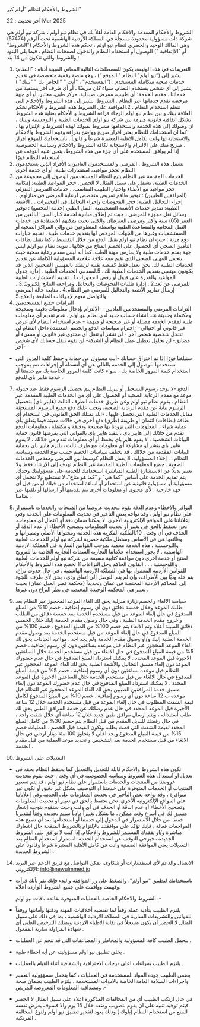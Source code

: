 
الشروط والأحكام لنظام "أولم كير"

آخر تحديث : 22 Mar 2025

الشروط والأحكام
المقدمة والاحكام العامة 
أهلاً بك في نظام نيو أولم ، شركة نيو أولم هي شركة ذات مسؤولية محدودة مسجلة في المملكة الأردنية الهاشمية تحت الرقم (57474) وهي المالك الوحيد والحصري لنظام نيو اولم ، تحكم هذه الشروط والأحكام ("الشروط" أو "الاإتفاقية ") الوصول أو استخدام النظام والدخول لصفحات النظام ، فيما يلي البنود والشروط والتي تتكون من 14 بند :
1. التعريفات
في هذه الوثيقة، يكون للمصطلحات التالية المعاني المبينة أدناه : 
"النظام: يشير إلى (“نيو أولم" النظام " الموقع “) ، وهو منصة رقمية متخصصة في تقديم خدمات صحية متكاملة
المستخدم : ("المستخدم" ، "أنت " "الخاص بك " "بينك" ) يشير إلى أي شخص يستخدم النظام، سواء كان مريضًا ، أو أي طرف آخر يستفيد من خدماتنا .
مقدم الخدمة: أي طبيب، ممرض، صيدلية، مركز طبي، مختبر، أو أي جهة مرخصة تقدم خدماتها عبر النظام .
الشروط: تشير إلى هذه الشروط والأحكام التي تنظم استخدام النظام .
2.الموافقة على الشروط 
هذه الشروط و الأحكام تحكم العلاقة بينك و بين نظام نيو اولم 
الرجاء قراءة الشروط و الأحكام بعناية 
هذه الشروط تشكل اتفاقية قانونية مبرمة بين شركة نيو اولم للخدمات الطبية و اللوجستية وبينك  ، ان وصولك إلى هذه الخدمة واستخدامها مشروط بقبولك لهذه الشروط و الإلتزام بها ، كما ان استخدامك للنظام يعتبر اقرار صريح وواضح بقراءة وفهم الشروط والاحكام والاستجابة لها وانت بكامل الاهلية المعتبرة شرعاً و قانوناً . 
باستخدامك للموقع اقرار صريح منك على الالتزام والاستجابة لكافة الشروط والاحكام وسياسة الخصوصية .  
إذا لم يوافق المستخدم على أي جزء من هذه الشروط، يتعين عليه التوقف عن استخدام النظام  فورًا .
3. تشمل هذه الشروط 
.  المرضى والمستخدمون العاديون: الأفراد الذين يستخدمون النظام لحجز مواعيد، استشارات طبية،  أو أي خدمة أخرى 
4. الخدمات المقدمة عبر النظام
يتيح النظام للمستخدمين الوصول إلى مجموعة من الخدمات الطبية، تشمل على سبيل المثال لا الحصر 
. حجز المواعيد الطبية: إمكانية حجز مواعيد مع الأطباء واختيار الطبيب المناسب.
. خدمات التمريض المنزلي (المرافقين الطبيين) : توفير طاقم تمريض متخصص لرعاية المرضى في منازلهم.
. إجراء التحاليل الطبية: حجز الفحوصات وإجراء التحاليل في المختبرات .
. الأشعة الطبية: تقديم خدمات الأشعة التشخيصية.
  النقل الطبي (خدمة المجتمع) : توفير وسائل نقل مجهزة للمرضى ، حيث تم إطلاق مبادرة لخدمة كبار السن البالغين من العمر (65) سنة وأكثر ومرضى السرطان والكلى بحيث يمكنهم الاستفادة من خدمات النقل المجانية والمساعدة الطبية بواسطة المتطوعين من وإلى المراكز الصحية أو المستشفيات وغيرها من الجهات المرخص لها بتقديم خدمات طبية .
تقديم خيارات دفع مرنة : حيث ان نظام نيو اولم يقبل الدفع من خلال التقسيط  ، كما يقبل بطاقات التأمين الصحي أي الحصول على الخصم المتاح من خلالها .
تنويه: نظام نيو اولم  ليس جهة يقدم خدمات طبية ولا يمارس مهنة الطب، كما أنه ليس مقدم رعاية صحية حيث يتحمل المهني الصحي الذي تقيم معه علاقة علاجية المسؤولية الكاملة عن تقديم الخدمات الطبية لك. نحن نعمل فقط كمنصة تقنية لربطك بالمهنيين الصحيين الذين قد يكونون مهتمين بتقديم الخدمات الطبية لك .
5.لمقدمي الخدمات الطبية 
. إدارة جدول المواعيد والقدرة على قبول أو رفض الحجوزات.1
. تقديم الاستشارات الطبية للمرضى عن بُعد.2
. إدارة طلبات الفحوصات والتحاليل ومراجعة النتائج إلكترونيًا.3
. إرسال تقارير الأشعة والتحاليل للمرضى عبر النظام.4
. متابعة حالة المرضى والتواصل معهم لإجراءات المتابعة والعلاج.5
 6. التزامات جميع المستخدمين   
التزامات المرضى والمستخدمين العاديين-
-الالتزام بإدخال معلومات دقيقة وصحيحة ومكتملة وحديثة عند انشاء حساب جديد لدى نظام نيو اولم .
عدم تقديم أي معلومات طبية لمقدم الخدمة مضللة أو غير صحيحة او مبهمة -
  عدم استخدام النظام لأي غرض غير قانوني أو احتيالي-
-احترام سياسات الدفع والخصم المعتمدة داخل النظام
    لن تنتحل شخصية شخص آخر  -
 لن تنشر أو تنقل أي محتوى غير قانوني أو مسيء أو مضايق-
 لن تحاول تعطيل عمل النظام أو الشبكة-
 لن تقوم بنقل حسابك لأي شخص آخر-
- ستبلغنا فورًا إذا تم اختراق حسابك
-أنت مسؤول عن حماية و حفظ كلمة المرور التي تستخدمها للوصول إلى الخدمة بالتالي عن أي أنشطة أو إجراءات تتم بموجب استخدام كلمة المرور الخاصة بك ، سواء كانت كلمة المرور الخاصة بك مع خدمتنا أو خدمة هايبر باي للدفع .   
7. الدفع 
-لا توجد رسوم للتسجيل أو تنزيل النظام يتم تحصيل الرسوم فقط عند جدولة موعد مع مقدم الرعاية الصحية أو الحصول على أي من الخدمات الطبية المقدمة عبر النظام .
يقوم نظام نيو اولم وعن طريق خدمات الطرف الثالث (هايبر باي)  بتحصيل الرسوم نيابةً عن مقدم الرعاية الصحية، ويجب عليك دفع جميع الرسوم المستحقة مقابل الخدمات الطبية التي تحصل عليها .
-انك تمتلك الحق القانوني في استخدام أي بطاقة (بطاقات) ائتمان أو طريقة (طُرق) دفع أخرى في حالات معينة  فيما يتعلق بأي عملية شراء ، المعلومات التي تزودنا بها صحيحة ودقيقة و مكتملة ، معلومات الدفع تقدم من خلالك إلى هايبر باي ، يتقيد هايبر باي بالقواني التي يفرضها قانون حماية البيانات الشخصية ، لا يقوم هاير باي بحفظ أو أي معلومات تقدم من خلالك ، لا يقوم هايبر باي بنشر أو مشاركة أي معلومات مع طرف ثالث ، يلتزم هايبر باي بحماية البيانات المقدمة من خلالك  . 
قد تختلف سياسات الخصم حسب نوع الخدمة وسياسة النظام .
. إخلاء المسؤولية. 8
يعمل النظام كوسيط بين المرضى ومقدمي الخدمات الصحية . 
جميع المعلومات الطبية المقدمة عبر النظام تهدف إلى الإرشاد فقط ولا تعتبر بديلًا عن الاستشارة الطبية المباشرة
استخدامك للخدمة على مسؤوليتك وحدك. يتم تقديم الخدمة على أساس "كما هي" و "كما هو متاح". 
لا نستطيع ولا نتحمل أي مسؤولية أو مسؤولية قانونية عن استخدام أو اساءة استخدام من قبلك أو من قبل أي  جهة خارجية ، لأي محتوى أو معلومات  أخرى يتم تقديمها أو ارسالها أو تلقيها عبر نظامنا  . 
9. التوافر والاخطاء وعدم الدقة
نقوم بتحديث عروضنا من المنتجات والخدمات باستمرار على نظام نيو اولم ، وقد نواجه بعض التأخير في تحديث المعلومات على الخدمة وفي إعلاناتنا على المواقع الإلكترونية الأخرى. لا يمكننا ضمان دقة أو اكتمال أي معلومات. نحن نحتفظ بالحق في تغيير أو تحديث المعلومات وتصحيح الأخطاء أو عدم الدقة أو الحذف في أي وقت . 
10.الملكية الفكرية 
هذه الخدمة ومحتواها الأصلي ومميزاتها و وظائفها هي في الأساس وستظل ملكية حصرية لشركة نيو اولم للخدمات الطبية واللوجستية ، هذه الخدمة محمية بموجب القوانين السارية في المملكة الاردنية الهاشمية . لا يجوز استخدام علاماتنا التجارية السمات التجارية الخاصة بنا للترويج لمنتج أو خدمة اخرى دون موافقة كتابية مسبقة من شركة نيو اولم للخدمات الطبية واللوجستية .
. . القانون الحاكم وحل النزاعات11
تخضع هذه الشروط والأحكام للقوانين الأردنية المعمول بها في المملكة الاردنية الهاشمية .
في حال حدوث نزاع، يتم حله وديًا بين الأطراف، وإن لم يتم التوصل إلى اتفاق ودي ، يحق لأي طرف اللجوء إلى المحاكم الأردنية المختصة في عمان وتحديداَ (محكمة قصر العدل عمان) بحيث تعتبر هي المحكمة الوحيدة المختصة في نظر النزاع دون غيرها .


12. سياسة الالغاء والخصم 
زيارة منزلية 
يحق لك الغاء الموعد المحجوز عبر النظام  بعد طلبك الموعد وخلال خمسة دقائق دون أي رسوم إضافية .
خصم 10% من المبلغ المدفوع في حال إلغاء الموعد من قبل مستخدم الخدمة  بعد خمسة دقائق من الطلب و خروج مقدم الخدمة الطبية ، وفي حال وصول مقدم الخدمة إليك خلال الخمس دقائق المبينة أعلاه وتم الالغاء يتم خصم 100% من المبلغ المدفوع .
خصم 100% من المبلغ المدفوع في حال إلغاء الموعد من قبل مستخدم الخدمة  بعد وصول مقدم الخدمة الطبية إليك و/أو وصول مقدم الخدمة ولم يجد احد . 
مواعيد العيادات 
يحق لك الغاء الموعد المحجوز عبر النظام قبل موعده بساعتين دون أي رسوم إضافية .
خصم 5% من قيمة المبلغ المدفوع في حال الالغاء من قبل مستخدم الخدمة خلال الساعتين الاخيرة قبل  الموعد المحدد .
لا يمكنك استرداد المبلغ المدفوع في حال عدم حضورك الموعد دون إلغاء مسبق
التحاليل والأشعة الطبية 
يحق لك الغاء الموعد المحجوز عبر النظام قبل موعده بساعتين دون أي رسوم إضافية .
خصم 5% من قيمة المبلغ المدفوع في حال الالغاء من قبل مستخدم الخدمة خلال الساعتين الاخيرة قبل  الموعد المحدد .
لا يمكنك استرداد المبلغ المدفوع في حال عدم حضورك الموعد دون إلغاء مسبق
خدمة المرافقين الطبيين 
يحق لك الغاء الموعد المحجوز عبر النظام قبل موعده  ب 12 ساعة دون أي رسوم إضافية .
خصم 10% من المبلغ المدفوع لكامل قيمة الشفت المطلوب في حال إلغاء الموعد من قبل مستخدم الخدمة  خلال  12 ساعة  الأخيرة قبل الموعد المحدد 
في حال عدم رضائك عن خدمة المرافق الطبي يحق لك طلب استبداله ، ويتم ارسال مرافق طبي جديد خلال 12 ساعة أي خلال شفت واحد ، في حال رفضك للبديل المقدم من قبل النظام يتم خصم 30% من كامل المبلغ المحدد لقيمة الشفت  التي قمت بطلبه وتكون القيمة قبل الخصم .
العمليات 
خصم 15% من قيمة المبلغ المدفوع وبحد اعلى لا يتجاوز 100 مئة دينار اردني في حال الالغاء من قبل مستخدم الخدمة  بعد التشخيص و تحديد موعد العملية من قبل مقدم الخدمة .
13. التعديلات على الشروط
- تكون هذه الشروط والاحكام قابلة للتعديل والتعديل كما يحتفظ النظام بحقه في تعديل او استبدال هذه الشروط وسياسة الخصوصية في أي وقت .
حيث نقوم بتحديث عروضنا من المنتجات والخدمات باستمرار على نظام نيو اولم ، قد يتم تسعير المنتجات أو الخدمات المتوفرة على خدمتنا أو التوصيف بشكل غير دقيق أو تكون غير متوافرة ، وقد نواجه بعض التأخير في تحديث المعلومات على الخدمة وفي إعلاناتنا على المواقع الإلكترونية الأخرى. نحن نحتفظ بالحق في تغيير أو تحديث المعلومات وتصحيح الأخطاء أو عدم الدقة أو الحذف في أي وقت وحيث سنقوم  بتوجيه إشعار مسبق لك في أسرع وقت ممكن ، ما يشكل تغييراً مادياً سيتم تحديده وفقاً لتقديرنا فقط. من خلال الاستمرار في الدخول إلى خدمتنا أو استخدامها بعد أن تصبح هذه المراجعات فعالة ، فإنك تؤكد على موافقتك بالإلتزام بالشروط المنقحة حال اشعارك مباشرة و/او تفقدك المستمر للشروط والاحكام. إذا كنت لا توافق على الشروط الجديدة ، فيرجى التوقف عن استخدام الخدمة.
   استمرار استخدام النظام بعد التعديلات يعني الموافقة الضمنية وانت في كامل الأهلية المعتبرة شرعاً وقانوناً على الشروط الجديدة .
14. الاتصال والدعم
لأي استفسارات أو شكاوى، يمكن التواصل مع فريق الدعم عبر البريد الإلكتروني:
info@newulmmed.jo
- باستخدامك لتطبيق "نيو أولم"، والضغط على زر الموافقة والبدء فإنك تقر بأنك قرأت وفهمت ووافقت على جميع الشروط الواردة اعلاه.


  الشروط والاحكام الخاصة بالعمليات المتوفرة بقائمة باقات نيو اولم  :- 
- يلتزم الطبيب بتأدية عمله وفقاً لما تقتضيه أخلاقيات المهنة ودقتها وأمانتها ووفقاً للقوانين والتشريعات السارية في المملكة الاردنية الهاشمية ، بما في ذلك  على سبيل المثال لا الحصر أن يكون مسجلاً  في نقابة الاطباء الاردنية ويمتلك الترخيص الطبي أي شهادة المزاولة سارية المفعول . 
- يتحمل الطبيب  كافة المسؤولية والمخاطر و المضاعفات التي قد  تنجم عن العمليات .
- يخلي تطبيق نيو اولم مسؤوليته عن أيه اخطاء طبية . 
- يلتزم الطبيب بمراعات اعلى درجات الاحترافية والشفافية أثناء القيام بالعمليات .  
- يضمن الطبيب جودة المواد المستخدمة في العمليات ، كما يتحمل مسؤؤولية التعقيم واجراءات السلامة العامة الخاصة بالادوات المستخدمة .
 يلتزم الطبيب بضمان صحة ومصداقية المعلومات المعروضة للمريض .- 
 - في حال ارتكب الطبيب أي من المخالفات المذكورة اعلاه على سبيل المثال لا الحصر فيتم توجيه تنبيه على ان يقوم بتصويب وضعه خلال 15 يوم والا فسوف يعرض نفسه للمنع  من استخدام النظام (بلوك ) وذلك يعود لتقدير تطبيق نيو اولم ولنوع المخالفة المرتكبة  .
